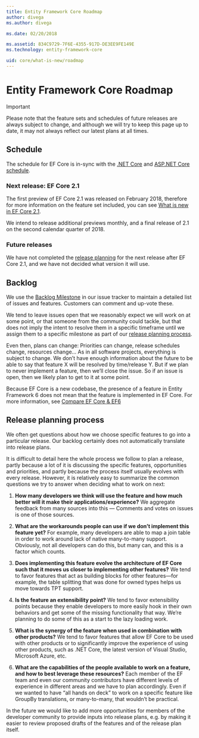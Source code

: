 ```yaml
---
title: Entity Framework Core Roadmap
author: divega
ms.author: divega

ms.date: 02/20/2018

ms.assetid: 834C9729-7F6E-4355-917D-DE3EE9FE149E
ms.technology: entity-framework-core

uid: core/what-is-new/roadmap
---
```


# Entity Framework Core Roadmap

> [!IMPORTANT]
> Please note that the feature sets and schedules of future releases are always subject to change, and although we will try to keep this page up to date, it may not always reflect our latest plans at all times.

## Schedule

The schedule for EF Core is in-sync with the [.NET Core](https://github.com/dotnet/core/blob/master/roadmap.md) and [ASP.NET Core schedule](https://github.com/aspnet/Home/wiki/Roadmap).

### Next release: EF Core 2.1

The first preview of EF Core 2.1 was released on February 2018, therefore for more information on the feature set included, you can see [What is new in EF Core 2.1](xref:core/what-is-new/ef-core-2.1).

We intend to release additional previews monthly, and a final release of 2.1 on the second calendar quarter of 2018.

### Future releases

We have not completed the [release planning](#release-planning-process) for the next release after EF Core 2.1, and we have not decided what version it will use.

## Backlog

We use the [Backlog Milestone](https://github.com/aspnet/EntityFrameworkCore/issues?q=is%3Aopen+is%3Aissue+milestone%3ABacklog+sort%3Areactions-%2B1-desc) in our issue tracker to maintain a detailed list of issues and features. Customers can comment and up-vote these.

We tend to leave issues open that we reasonably expect we will work on at some point, or that someone from the community could tackle, but that does not imply the intent to resolve them in a specific timeframe until we assign them to a specific milestone as part of our [release planning process](#release-planning-process).

Even then, plans can change: Priorities can change, release schedules change, resources change… As in all software projects, everything is subject to change. We don’t have enough information about the future to be able to say that feature X will be resolved by time/release Y. But if we plan to never implement a feature, then we’ll close the issue. So if an issue is open, then we likely plan to get to it at some point.

Because EF Core is a new codebase, the presence of a feature in Entity Framework 6 does not mean that the feature is implemented in EF Core. For more information, see [Compare EF Core & EF6](xref:efcore-and-ef6/index)

## Release planning process

We often get questions about how we choose specific features to go into a particular release. Our backlog certainly does not automatically translate into release plans.

It is difficult to detail here the whole process we follow to plan a release, partly because a lot of it is discussing the specific features, opportunities and priorities, and partly because the process itself usually evolves with every release. However, it is relatively easy to summarize the common questions we try to answer when deciding what to work on next:

1. **How many developers we think will use the feature and how much better will it make their applications/experience?** We aggregate feedback from many sources into this — Comments and votes on issues is one of those sources.

2. **What are the workarounds people can use if we don’t implement this feature yet?** For example, many developers are able to map a join table in order to work around lack of native many-to-many support. Obviously, not all developers can do this, but many can, and this is a factor which counts.

3. **Does implementing this feature evolve the architecture of EF Core such that it moves us closer to implementing other features?** We tend to favor features that act as building blocks for other features—for example, the table splitting that was done for owned types helps us move towards TPT support.

4. **Is the feature an extensibility point?** We tend to favor extensibility points because they enable developers to more easily hook in their own behaviors and get some of the missing functionality that way. We’re planning to do some of this as a start to the lazy loading work.

5. **What is the synergy of the feature when used in combination with other products?** We tend to favor features that allow EF Core to be used with other products or to significantly improve the experience of using other products, such as .NET Core, the latest version of Visual Studio, Microsoft Azure, etc.

6. **What are the capabilities of the people available to work on a feature, and how to best leverage these resources?** Each member of the EF team and even our community contributors have different levels of experience in different areas and we have to plan accordingly. Even if we wanted to have “all hands on deck” to work on a specific feature like GroupBy translations, or many-to-many, that wouldn’t be practical.

In the future we would like to add more opportunities for members of the developer community to provide inputs into release plans, e.g. by making it easier to review proposed drafts of the features and of the release plan itself.
